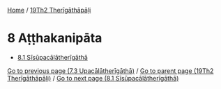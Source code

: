 
[Home](/) / [19Th2 Therīgāthāpāḷi](../19Th2.md)

# 8 Aṭṭhakanipāta

* [8.1 Sīsūpacālātherīgāthā](8/8.1.md)

[Go to previous page (7.3 Upacālātherīgāthā)](7/7.3.md) / [Go to parent page (19Th2 Therīgāthāpāḷi)](0.md) / [Go to next page (8.1 Sīsūpacālātherīgāthā)](8/8.1.md)


